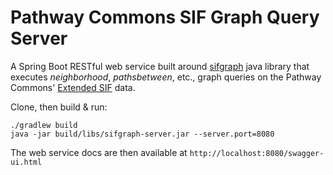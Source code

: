 # Pathway Commons SIF Graph Query Server

A Spring Boot RESTful web service built around [sifgraph](https://github.com/PathwayCommons/sifgraph) 
java library that executes _neighborhood_, _pathsbetween_, etc., graph queries 
on the Pathway Commons' [Extended SIF](http://www.pathwaycommons.org/pc2/formats#sif) data.

Clone, then build & run:
```
./gradlew build 
java -jar build/libs/sifgraph-server.jar --server.port=8080
```

The web service docs are then available at `http://localhost:8080/swagger-ui.html`
